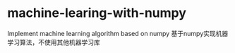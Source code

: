 # machine-learing-with-numpy
Implement machine learning algorithm based on numpy
基于numpy实现机器学习算法，不使用其他机器学习库
